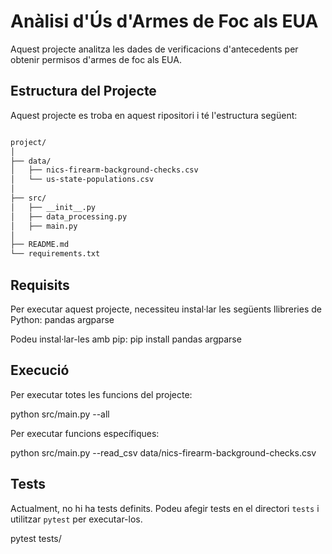 # Anàlisi d'Ús d'Armes de Foc als EUA

Aquest projecte analitza les dades de verificacions d'antecedents per obtenir permisos d'armes de foc als EUA.

## Estructura del Projecte

Aquest projecte es troba en aquest ripositori i té l'estructura següent:
```bash

project/
│
├── data/
│   ├── nics-firearm-background-checks.csv  
│   └── us-state-populations.csv            
│
├── src/
│   ├── __init__.py
│   ├── data_processing.py
│   ├── main.py
│
├── README.md
└── requirements.txt
```

## Requisits

Per executar aquest projecte, necessiteu instal·lar les següents llibreries de Python:
pandas
argparse

Podeu instal·lar-les amb pip:
pip install pandas argparse


## Execució

Per executar totes les funcions del projecte:

python src/main.py --all

Per executar funcions específiques:

python src/main.py --read_csv data/nics-firearm-background-checks.csv

## Tests

Actualment, no hi ha tests definits. Podeu afegir tests en el directori `tests` i utilitzar `pytest` per executar-los.

pytest tests/



